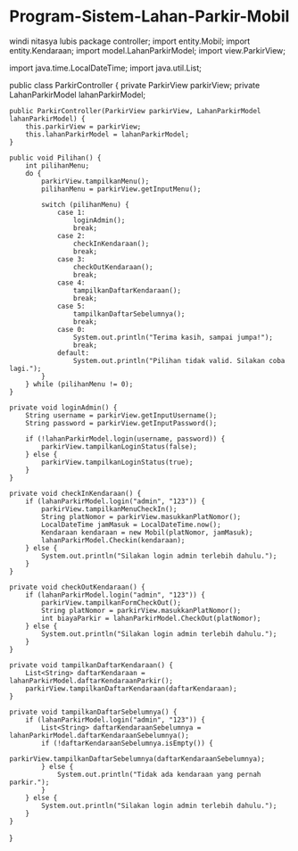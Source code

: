 # Program-Sistem-Lahan-Parkir-Mobil
windi nitasya lubis
package controller;
import entity.Mobil;
import entity.Kendaraan;
import model.LahanParkirModel;
import view.ParkirView;

import java.time.LocalDateTime;
import java.util.List;

public class ParkirController {
    private ParkirView parkirView;
    private LahanParkirModel lahanParkirModel;

    public ParkirController(ParkirView parkirView, LahanParkirModel lahanParkirModel) {
        this.parkirView = parkirView;
        this.lahanParkirModel = lahanParkirModel;
    }

    public void Pilihan() {
        int pilihanMenu;
        do {
            parkirView.tampilkanMenu();
            pilihanMenu = parkirView.getInputMenu();

            switch (pilihanMenu) {
                case 1:
                    loginAdmin();
                    break;
                case 2:
                    checkInKendaraan();
                    break;
                case 3:
                    checkOutKendaraan();
                    break;
                case 4:
                    tampilkanDaftarKendaraan();
                    break;
                case 5:
                    tampilkanDaftarSebelumnya();
                    break;
                case 0:
                    System.out.println("Terima kasih, sampai jumpa!");
                    break;
                default:
                    System.out.println("Pilihan tidak valid. Silakan coba lagi.");
            }
        } while (pilihanMenu != 0);
    }

    private void loginAdmin() {
        String username = parkirView.getInputUsername();
        String password = parkirView.getInputPassword();

        if (!lahanParkirModel.login(username, password)) {
            parkirView.tampilkanLoginStatus(false);
        } else {
            parkirView.tampilkanLoginStatus(true);
        }
    }

    private void checkInKendaraan() {
        if (lahanParkirModel.login("admin", "123")) {
            parkirView.tampilkanMenuCheckIn();
            String platNomor = parkirView.masukkanPlatNomor();
            LocalDateTime jamMasuk = LocalDateTime.now();
            Kendaraan kendaraan = new Mobil(platNomor, jamMasuk);
            lahanParkirModel.Checkin(kendaraan);
        } else {
            System.out.println("Silakan login admin terlebih dahulu.");
        }
    }

    private void checkOutKendaraan() {
        if (lahanParkirModel.login("admin", "123")) {
            parkirView.tampilkanFormCheckOut();
            String platNomor = parkirView.masukkanPlatNomor();
            int biayaParkir = lahanParkirModel.CheckOut(platNomor);
        } else {
            System.out.println("Silakan login admin terlebih dahulu.");
        }
    }

    private void tampilkanDaftarKendaraan() {
        List<String> daftarKendaraan = lahanParkirModel.daftarKendaraanParkir();
        parkirView.tampilkanDaftarKendaraan(daftarKendaraan);
    }

    private void tampilkanDaftarSebelumnya() {
        if (lahanParkirModel.login("admin", "123")) {
            List<String> daftarKendaraanSebelumnya = lahanParkirModel.daftarKendaraanSebelumnya();
            if (!daftarKendaraanSebelumnya.isEmpty()) {
                parkirView.tampilkanDaftarSebelumnya(daftarKendaraanSebelumnya);
            } else {
                System.out.println("Tidak ada kendaraan yang pernah parkir.");
            }
        } else {
            System.out.println("Silakan login admin terlebih dahulu.");
        }
    }
}
